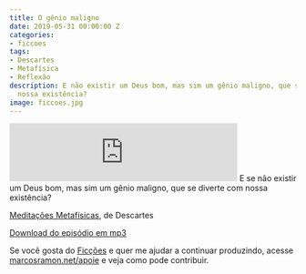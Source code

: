 ```yaml
---
title: O gênio maligno
date: 2019-05-31 00:00:00 Z
categories:
- ficcoes
tags:
- Descartes
- Metafísica
- Reflexão
description: E não existir um Deus bom, mas sim um gênio maligno, que se diverte com
  nossa existência?
image: ficcoes.jpg
---
```


<iframe src="https://anchor.fm/podcastficcoes/embed/episodes/O-gnio-maligno-e474od" height="102px" width="400px" frameborder="0" scrolling="no"></iframe>
E se não existir um Deus bom, mas sim um gênio maligno, que se diverte com nossa existência?

[Meditações Metafísicas](https://amzn.to/2Wel388), de Descartes

[Download do episódio em mp3](https://s3-us-west-2.amazonaws.com/anchor-audio-bank/production/2019-4-31/16246043-44100-2-1a6d0503afd09.mp3)
 
Se você gosta do [Ficções](https://marcosramon.net/ficcoes/) e quer me ajudar a continuar produzindo, acesse [marcosramon.net/apoie](https://marcosramon.net/apoie/) e veja como pode contribuir.
